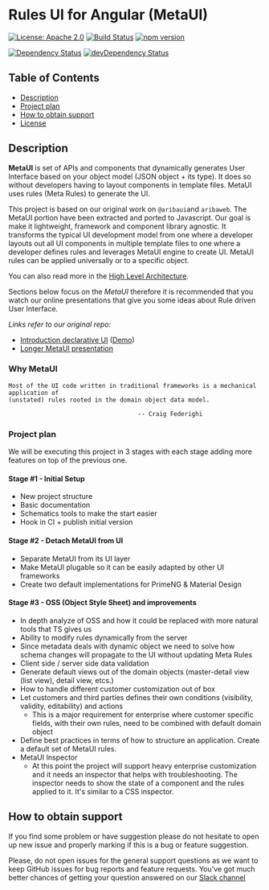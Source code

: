# Rules UI for Angular (MetaUI)

[![License: Apache 2.0](https://img.shields.io/badge/License-Apache%202.0-yellowgreen.svg)](https://opensource.org/licenses/Apache-2.0)
[![Build Status](https://travis-ci.org/ngx-meta/rules.svg?branch=master)](https://travis-ci.org/ngx-meta/rules)
[![npm version](https://badge.fury.io/js/%40ngx-metaui%2Frules.svg)](https://www.npmjs.com/@angular/core)

[![Dependency Status](https://david-dm.org/ngx-meta/rules.svg)](https://david-dm.org/ngx-meta/rules)
 [![devDependency Status](https://david-dm.org/ngx-meta/rules/dev-status.svg)](https://david-dm.org/ngx-meta/rules?type=dev) 

## Table of Contents

* [Description](#description)
* [Project plan](#project-plan)
* [How to obtain support](#howto-obtain-support)
* [License](#license)





## Description

**MetaUI** is set of APIs and components that dynamically generates User Interface based on your object model (JSON object + its type).
It does so without developers having to layout components in template files. MetaUI uses rules (Meta Rules) to generate the UI.

This project is based on our original work on `@aribaui`and `aribaweb`. The MetaUI portion have been extracted and ported to Javascript. 
Our goal is make it lightweight, framework and component library agnostic. It transforms the typical UI development model from one where
a developer layouts out all UI components in multiple template files to one where a developer defines rules and leverages MetaUI engine to
create UI. MetaUI rules can be applied universally or to a specific object.

You can also read more in the [High Level Architecture][1].


Sections below focus on the _MetaUI_ therefore it is recommended that you watch our online presentations that give
you some ideas about Rule driven User Interface.

_Links refer to our original repo:_

 - [Introduction declarative UI](https://www.youtube.com/watch?v=-Bv_ceUn1K8) ([Demo](https://ngx-meta.github.io/rules/))
 - [Longer MetaUI presentation](https://www.youtube.com/watch?v=F0BMw_Sxjig)
 



### Why MetaUI

```
Most of the UI code written in traditional frameworks is a mechanical application of 
(unstated) rules rooted in the domain object data model.
  						            
  						            -- Craig Federighi 	
```


### Project plan

We will be executing this project in 3 stages with each stage adding more features on top of the previous one. 


#### Stage #1 - Initial Setup
* New project structure 
* Basic documentation
* Schematics tools to make the start easier
* Hook in CI + publish initial version

#### Stage #2 - Detach MetaUI from UI

* Separate MetaUI from its UI layer
* Make MetaUI plugable so it can be easily adapted by other UI frameworks
* Create two default implementations for PrimeNG & Material Design 


#### Stage #3 - OSS (Object Style Sheet) and improvements


- In depth analyze of OSS and how it could be replaced with more natural tools that TS gives us
- Ability to modify rules dynamically from the server 
- Since metadata deals with dynamic object we need to solve how schema changes will propagate to the UI without updating Meta Rules
- Client side / server side data validation
- Generate default views out of the domain objects (master-detail view (list view), detail view, etcs.)
- How to handle different customer customization out of box 
- Let customers and third parties defines their own conditions (visibility, validity, editability) and actions
    - This is a major requirement for enterprise where customer specific fields, with their own rules, need to be combined with default domain object
- Define best practices in terms of how to structure an application. Create a default set of MetaUI rules.
- MetaUI Inspector
   -  At this point the project will support heavy enterprise customization and it needs an inspector that helps with troubleshooting.
      The inspector needs to show the state of a component and the rules applied to it. It's similar to a CSS inspector.



## How to obtain support

If you find some problem or have suggestion please do not hesitate to open up new issue and properly marking if this is a bug or 
feature suggestion.

Please, do not open issues for the general support questions as we want to keep GitHub issues for bug reports and feature requests. You've 
got much better chances of getting your question answered on our [Slack channel][2] 



 [1]: https://github.com/ngx-meta/rules/blob/master/packages/metaui/docs/architecture.md
 [2]: https://join.slack.com/t/ngxmetaui/shared_invite/enQtNDcyNTUyNDE3NjIzLTVkYmVmNGNjMjVjMzMzNDNkOGMwMWVjNTRlNTE4NTA3ODdhM2U1ZjdlZDIzNjZkMmJhMTc5ODA5ZTU2MWE1Yjk
 
  

 
 
